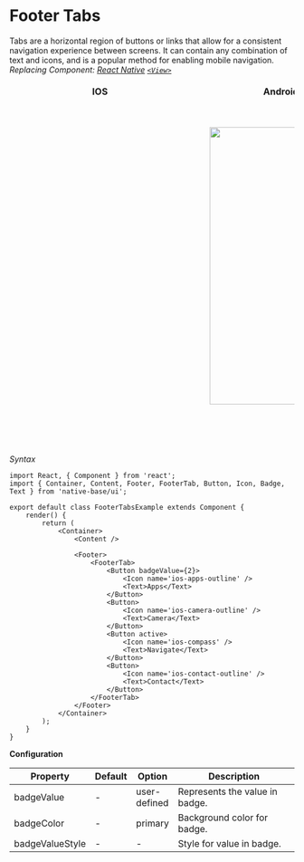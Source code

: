 # Footer Tabs

Tabs are a horizontal region of buttons or links that allow for a consistent navigation experience between screens. It can contain any combination of text and icons, and is a popular method for enabling mobile navigation.<br />
*Replacing Component: [React Native](https://facebook.github.io/react-native/) [<code>&lt;View></code>](https://facebook.github.io/react-native/docs/view.html)*

<table>
      <thead>
        <tr style="border-style: hidden">
          <th style="border-style: hidden; padding-right: 34px;">IOS</th>
          <th style="padding-right: 140px;">Android</th>
        </tr>
      </thead>
      <thead>
        <tr style="border-style: hidden">
          <th style="border-style: hidden"><div style="background: url(../assets/iphone.png) no-repeat; padding: 63px 20px 100px 18px; width: 292px"><img src="{{('../assets/ios/components/footer-tabs.png')}}" alt="" /></div></th>
          <th><div style="background: url(../assets/android.png) no-repeat; padding: 45px 118px 68px 0px; background-size: 292px 576px;"><img height="490" width="266" src="{{('../assets/android/components/footer-tabs.png')}}" alt="" /></div></th>
        </tr>
      </thead>
    </table>

*Syntax*

<pre class="line-numbers"><code class="language-jsx">import React, { Component } from 'react';
import { Container, Content, Footer, FooterTab, Button, Icon, Badge, Text } from 'native-base/ui';
​
export default class FooterTabsExample extends Component {
    render() {
        return (
            &lt;Container>
                &lt;Content />

                &lt;Footer>
                    &lt;FooterTab>
                        &lt;Button badgeValue={2}>
                            &lt;Icon name='ios-apps-outline' />
                            &lt;Text>Apps&lt;/Text>
                        &lt;/Button>
                        &lt;Button>
                            &lt;Icon name='ios-camera-outline' />
                            &lt;Text>Camera&lt;/Text>
                        &lt;/Button>
                        &lt;Button active>
                            &lt;Icon name='ios-compass' />
                            &lt;Text>Navigate&lt;/Text>
                        &lt;/Button>
                        &lt;Button>
                            &lt;Icon name='ios-contact-outline' />
                            &lt;Text>Contact&lt;/Text>
                        &lt;/Button>
                    &lt;/FooterTab>
                &lt;/Footer>
            &lt;/Container>
        );
    }
}</code></pre>


**Configuration**

<table class = "table table-bordered">
        <thead>
            <tr>
                <th>Property</th>
                <th>Default</th>
                <th>Option</th>
                <th width="50%">Description</th>
            </tr>
        </thead>
        <tbody>
            <tr>
                <td>badgeValue</td>
                <td>-</td>
                <td>user-defined</td>
                <td>
                    Represents the value in badge.
                </td>
            </tr>
            <tr>
                <td>badgeColor</td>
                <td>-</td>
                <td>primary</td>
                <td>
                    Background color for badge.
                </td>
            </tr>
            <tr>
                <td>badgeValueStyle</td>
                <td>-</td>
                <td>-</td>
                <td>
                    Style for value in badge.
                </td>
            </tr>
        </tbody>
    </table>
